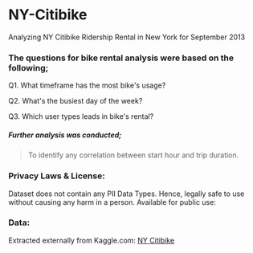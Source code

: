 # NY-Citibike
Analyzing NY Citibike Ridership Rental in New York for September 2013


### The questions for bike rental analysis were based on the following; 

Q1. What timeframe has the most bike's usage? 

Q2. What's the busiest day of the week?

Q3. Which user types leads in bike's rental?



##### Further analysis was conducted; 

> To identify any correlation between start hour and trip duration.



### Privacy Laws & License:  

Dataset does not contain any PII Data Types. Hence, legally safe to use without causing any harm in a person. Available for public use:


### Data: 

Extracted externally from Kaggle.com: [NY Citibike](https://www.kaggle.com/datasets/ryanmcummings/citi-bike-data)

